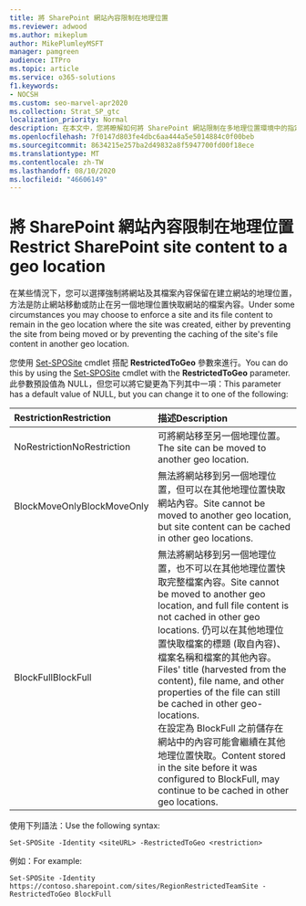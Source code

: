 ```yaml
---
title: 將 SharePoint 網站內容限制在地理位置
ms.reviewer: adwood
ms.author: mikeplum
author: MikePlumleyMSFT
manager: pamgreen
audience: ITPro
ms.topic: article
ms.service: o365-solutions
f1.keywords:
- NOCSH
ms.custom: seo-marvel-apr2020
ms.collection: Strat_SP_gtc
localization_priority: Normal
description: 在本文中，您將瞭解如何將 SharePoint 網站限制在多地理位置環境中的指定地理位置。
ms.openlocfilehash: 7f0147d803fe4dbc6aa444a5e5014884c0f00beb
ms.sourcegitcommit: 8634215e257ba2d49832a8f5947700fd00f18ece
ms.translationtype: MT
ms.contentlocale: zh-TW
ms.lasthandoff: 08/10/2020
ms.locfileid: "46606149"
---
```

# <a name="restrict-sharepoint-site-content-to-a-geo-location"></a><span data-ttu-id="46f0d-103">將 SharePoint 網站內容限制在地理位置</span><span class="sxs-lookup"><span data-stu-id="46f0d-103">Restrict SharePoint site content to a geo location</span></span>

<span data-ttu-id="46f0d-104">在某些情況下，您可以選擇強制將網站及其檔案內容保留在建立網站的地理位置，方法是防止網站移動或防止在另一個地理位置快取網站的檔案內容。</span><span class="sxs-lookup"><span data-stu-id="46f0d-104">Under some circumstances you may choose to enforce a site and its file content to remain in the geo location where the site was created, either by preventing the site from being moved or by preventing the caching of the site's file content in another geo location.</span></span>

<span data-ttu-id="46f0d-105">您使用 [Set-SPOSite](https://docs.microsoft.com/powershell/module/sharepoint-online/set-sposite) cmdlet 搭配 **RestrictedToGeo** 參數來進行。</span><span class="sxs-lookup"><span data-stu-id="46f0d-105">You can do this by using the [Set-SPOSite](https://docs.microsoft.com/powershell/module/sharepoint-online/set-sposite) cmdlet with the **RestrictedToGeo** parameter.</span></span> <span data-ttu-id="46f0d-106">此參數預設值為 NULL，但您可以將它變更為下列其中一項：</span><span class="sxs-lookup"><span data-stu-id="46f0d-106">This parameter has a default value of NULL, but you can change it to one of the following:</span></span>

|<span data-ttu-id="46f0d-107">Restriction</span><span class="sxs-lookup"><span data-stu-id="46f0d-107">Restriction</span></span>|<span data-ttu-id="46f0d-108">描述</span><span class="sxs-lookup"><span data-stu-id="46f0d-108">Description</span></span>|
|:----------|:----------|
|<span data-ttu-id="46f0d-109">NoRestriction</span><span class="sxs-lookup"><span data-stu-id="46f0d-109">NoRestriction</span></span>|<span data-ttu-id="46f0d-110">可將網站移至另一個地理位置。</span><span class="sxs-lookup"><span data-stu-id="46f0d-110">The site can be moved to another geo location.</span></span>|
|<span data-ttu-id="46f0d-111">BlockMoveOnly</span><span class="sxs-lookup"><span data-stu-id="46f0d-111">BlockMoveOnly</span></span>|<span data-ttu-id="46f0d-112">無法將網站移到另一個地理位置，但可以在其他地理位置快取網站內容。</span><span class="sxs-lookup"><span data-stu-id="46f0d-112">Site cannot be moved to another geo location, but site content can be cached in other geo locations.</span></span>|
|<span data-ttu-id="46f0d-113">BlockFull</span><span class="sxs-lookup"><span data-stu-id="46f0d-113">BlockFull</span></span>|<span data-ttu-id="46f0d-114">無法將網站移到另一個地理位置，也不可以在其他地理位置快取完整檔案內容。</span><span class="sxs-lookup"><span data-stu-id="46f0d-114">Site cannot be moved to another geo location, and full file content is not cached in other geo locations.</span></span> <span data-ttu-id="46f0d-115">仍可以在其他地理位置快取檔案的標題 (取自內容)、檔案名稱和檔案的其他內容。</span><span class="sxs-lookup"><span data-stu-id="46f0d-115">Files' title (harvested from the content), file name, and other properties of the file can still be cached in other geo-locations.</span></span><br><span data-ttu-id="46f0d-116">在設定為 BlockFull 之前儲存在網站中的內容可能會繼續在其他地理位置快取。</span><span class="sxs-lookup"><span data-stu-id="46f0d-116">Content stored in the site before it was configured to BlockFull, may continue to be cached in other geo locations.</span></span>|

<span data-ttu-id="46f0d-117">使用下列語法：</span><span class="sxs-lookup"><span data-stu-id="46f0d-117">Use the following syntax:</span></span>

`Set-SPOSite -Identity <siteURL> -RestrictedToGeo <restriction>`

<span data-ttu-id="46f0d-118">例如：</span><span class="sxs-lookup"><span data-stu-id="46f0d-118">For example:</span></span>

`Set-SPOSite -Identity https://contoso.sharepoint.com/sites/RegionRestrictedTeamSite -RestrictedToGeo BlockFull`
